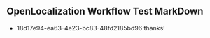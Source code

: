 ## OpenLocalization Workflow Test MarkDown
* 18d17e94-ea63-4e23-bc83-48fd2185bd96 
thanks!<!--HONumber=Mar16_HO3-->
